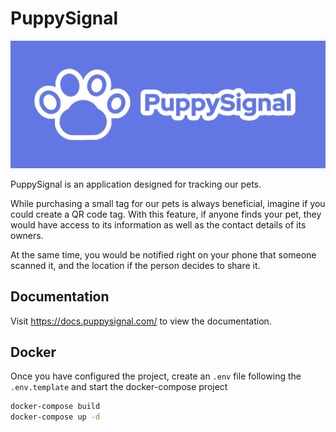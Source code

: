 # PuppySignal

![Banner](banner.png)

PuppySignal is an application designed for tracking our pets.

While purchasing a small tag for our pets is always beneficial, imagine if you could create a QR code tag. With this feature, if anyone finds your pet, they would have access to its information as well as the contact details of its owners.

At the same time, you would be notified right on your phone that someone scanned it, and the location if the person decides to share it.

## Documentation

Visit https://docs.puppysignal.com/ to view the documentation.

## Docker

Once you have configured the project, create an `.env` file following the `.env.template` and start the docker-compose project

```sh
docker-compose build
docker-compose up -d
```